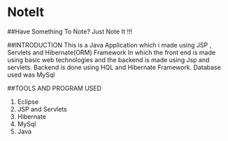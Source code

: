 # NoteIt

##Have Something To Note? Just Note It !!!

##INTRODUCTION
This is a Java Application which i made using JSP , Servlets and Hibernate(ORM) Framework 
In which the front end is made using basic web technologies and the backend is made using Jsp and servlets.
Backend is done using HQL and Hibernate Framework.
Database used was MySql


##TOOLS AND PROGRAM USED
1. Eclipse
1. JSP and Servlets
1. Hibernate
1. MySql
1. Java
